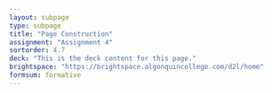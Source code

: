 ```yaml
---
layout: subpage
type: subpage
title: "Page Construction"
assignment: "Assignment 4"
sortorder: 4.7
deck: "This is the deck content for this page."
brightspace: "https://brightspace.algonquincollege.com/d2l/home"
formsum: formative
---
```

